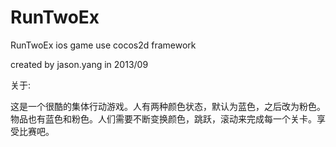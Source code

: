 # RunTwoEx
RunTwoEx ios game use cocos2d framework

created by jason.yang in 2013/09

关于:

这是一个很酷的集体行动游戏。人有两种颜色状态，默认为蓝色，之后改为粉色。物品也有蓝色和粉色。人们需要不断变换颜色，跳跃，滚动来完成每一个关卡。享受比赛吧。